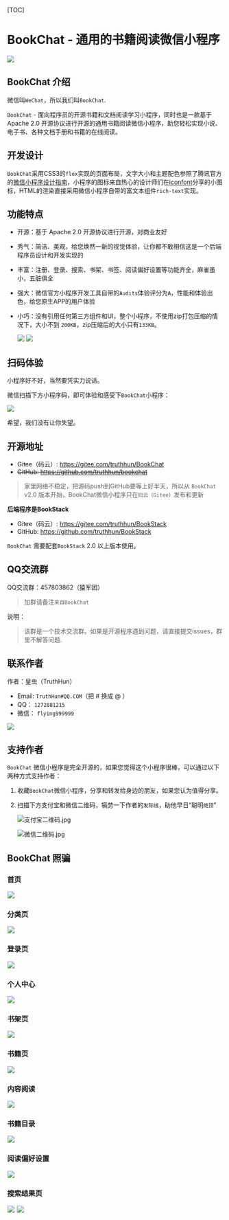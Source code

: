 [TOC]

# BookChat - 通用的书籍阅读微信小程序

![](srceenshot/logo.png)

## BookChat 介绍

微信叫`WeChat`，所以我们叫`BookChat`.

`BookChat` - 面向程序员的开源书籍和文档阅读学习小程序，同时也是一款基于 Apache 2.0 开源协议进行开源的通用书籍阅读微信小程序，助您轻松实现小说、电子书、各种文档手册和书籍的在线阅读。

## 开发设计

`BookChat`采用CSS3的`flex`实现的页面布局，文字大小和主题配色参照了腾讯官方的[微信小程序设计指南](https://developers.weixin.qq.com/miniprogram/design/index.html)，小程序的图标来自热心的设计师们在[iconfont](http://iconfont.cn/)分享的小图标，HTML的渲染直接采用微信小程序自带的富文本组件`rich-text`实现。

## 功能特点

- 开源：基于 Apache 2.0 开源协议进行开源，对商业友好
- 秀气：简洁、美观，给您焕然一新的视觉体验，让你都不敢相信这是一个后端程序员设计和开发实现的
- 丰富：注册、登录、搜索、书架、书签、阅读偏好设置等功能齐全，麻雀虽小，五脏俱全
- 强大：微信官方小程序开发工具自带的`Audits`体验评分为`A`，性能和体验出色，给您原生APP的用户体验
- 小巧：没有引用任何第三方组件和UI，整个小程序，不使用zip打包压缩的情况下，大小不到 `200KB`，zip压缩后的大小只有`133KB`。
	
	![](srceenshot/size.png)
	![](srceenshot/size-zip.png)


## 扫码体验

小程序好不好，当然要凭实力说话。

微信扫描下方小程序码，即可体验和感受下`BookChat`小程序：

![](srceenshot/qrcode.png)

希望，我们没有让你失望。

## 开源地址

- Gitee（码云）: https://gitee.com/truthhun/BookChat
- ~~GitHub: https://github.com/truthhun/bookchat~~

> 家里网络不稳定，把源码push到GitHub要等上好半天，所以从 `BookChat` v2.0 版本开始，BookChat微信小程序只在`码云（Gitee）`发布和更新

**后端程序是BookStack**

- Gitee（码云）: https://gitee.com/truthhun/BookStack
- GitHub: https://github.com/truthhun/BookStack

`BookChat` 需要配套`BookStack` 2.0 以上版本使用。

## QQ交流群

QQ交流群：457803862（猿军团）

> 加群请备注`来自BookChat`

说明：
> 该群是一个技术交流群。如果是开源程序遇到问题，请直接提交issues，群里不解答问题.


## 联系作者

作者：皇虫（TruthHun）

- Email: `TruthHun#QQ.COM`（把 # 换成 @ ）
- QQ： `1272881215`
- 微信： `flying999999`

![](srceenshot/wechat-contact.png)

## 支持作者

`BookChat` 微信小程序是完全开源的，如果您觉得这个小程序很棒，可以通过以下两种方式支持作者：

1. 收藏`BookChat`微信小程序，分享和转发给身边的朋友，如果您认为值得分享。
1. 扫描下方支付宝和微信二维码，犒劳一下作者的`发际线`，助他早日“聪明`绝顶`”

	![支付宝二维码.jpg](srceenshot/alipay.jpg)
	
	![微信二维码.jpg](srceenshot/wxpay.jpg)

## BookChat 照骗

### 首页

<img src="srceenshot/index.png" style="max-width:480px;border:1px solid #efefef;"/>


### 分类页

<img src="srceenshot/category.png" style="max-width:480px;border:1px solid #efefef;"/>



### 登录页

<img src="srceenshot/login.png" style="max-width:480px;border:1px solid #efefef;"/>

### 个人中心

<img src="srceenshot/ucenter.png" style="max-width:480px;border:1px solid #efefef;"/>


### 书架页

<img src="srceenshot/bookshelf.png" style="max-width:480px;border:1px solid #efefef;"/>


### 书籍页

<img src="srceenshot/intro.png" style="max-width:480px;border:1px solid #efefef;"/>

### 内容阅读

<img src="srceenshot/read.png" style="max-width:480px;border:1px solid #efefef;"/>

### 书籍目录

<img src="srceenshot/read-menu.png" style="max-width:480px;border:1px solid #efefef;"/>

### 阅读偏好设置

<img src="srceenshot/read-setting.png" style="max-width:480px;border:1px solid #efefef;"/>

### 搜索结果页

<img src="srceenshot/search-book.png" style="max-width:480px;border:1px solid #efefef;"/>

<img src="srceenshot/search-doc.png" style="max-width:480px;border:1px solid #efefef;"/>